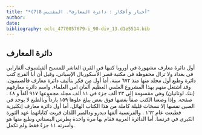 ```yaml
---
title: "*أخبار وأفكار : دائرة المعارف*. المقتبس 8(7)"
author: 
date: 
bibliography: oclc_4770057679-i_90-div_13.d1e5514.bib
---
```




##  دائرة المعارف 


 أول دائرة معارف مشهورة في أوروبا كتبها في القرن العاشر للمسيح ألفيلسوف ألفارابي في بغداد ولا تزال محفوظة في مكتبة قصر الأسكوربال الإسباني. وقيل أن أبا ألفرج كتب دائرة وطبع أول مجلد منها منذ  ٦٧٢  سنة. أما أول من فكر بتأليف دائرة معارف فالصينيون. وقد اشتغل منهم بهذا المشروع العلمي العظيم  ألفان  امن العلماء. واسم دائرة معارفهم (بنك لوتانيان) وهي مقسومة إلى  ٢٣  ألف  جزء في  ١١  ألف  مجلد مجموعها  ٩١٧  ألفاً و  ٤٨  . صفحة. وإذا وضعنا الكتب صفاً بعضها فوق بعض يبلغ علوها  ١٥٩  يارداً وبالطبع لا يوجد في الصين نفسها إلا نسخات قليلة كاملة من هذا الكتاب الهائل. أما أول دائرة معارف إنكليزية فطبعت عام  ١٦٢  . والفرنسية ألفها ديدرو ودالمبر اللذان قربت كتاباتهما عهد الثورة الكبرى في فرنسا. أما الدائرة العربية فقام بها مرة واحدة بطرس البستاني وطبع منها هو وأسرته  ١١  جزءً فقط ولم تكمل. 
